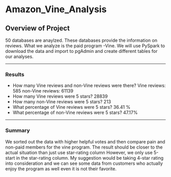 # Amazon_Vine_Analysis

## Overview of Project
50 databases are anaylzed. These databases provide the information on reviews. What we analyze is the paid program -Vine. We will use PySpark to download the data and import to pgAdmin and create different tables for our analyses.

----

### Results
* How many Vine reviews and non-Vine reviews were there?
Vine reviews: 585
non-Vine reviews: 61139
* How many Vine reviews were 5 stars? 
28839
* How many non-Vine reviews were 5 stars?
213
* What percentage of Vine reviews were 5 stars? 36.41 %
* What percentage of non-Vine reviews were 5 stars? 47.17%

----

### Summary
We sorted out the data with higher helpful votes and then compare pain and non-paid members for the vine program. The result should be closer to the actual situation than just use star-rating column However, we only use 5-start in the star-rating column. My suggestion would be taking 4-star rating into consideration and we can see some data from customers who actually enjoy the program as well even it is not their favorite.
